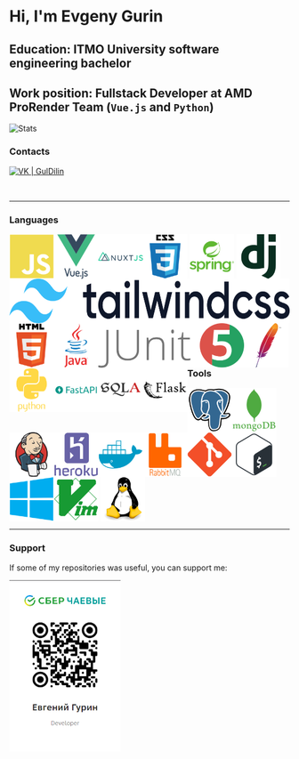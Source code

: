 # Hi, I'm Evgeny Gurin
## Education: ITMO University software engineering bachelor
## Work position: Fullstack Developer at AMD ProRender Team (`Vue.js` and `Python`)


![Stats](https://github-readme-stats.vercel.app/api?username=GulDilin&show_icons=true&count_private=true&theme=codeSTACKr)

### Contacts
[<img alt="VK | GulDilin" width="50px" src="./vk.png" />][vk]

[vk]: https://vk.com/guldilin


<br/>
<hr>

### Languages

<img align="left" alt="javascript" height="80px" src="https://github.com/devicons/devicon/blob/master/icons/javascript/javascript-plain.svg" />
<img align="left" alt="VueJs" height="80px" src="https://github.com/devicons/devicon/blob/master/icons/vuejs/vuejs-original-wordmark.svg" />
<img align="left" alt="NuxtJs" height="80px" src="https://github.com/devicons/devicon/blob/master/icons/nuxtjs/nuxtjs-original-wordmark.svg" />
<img align="left" alt="Tailwindcss" height="80px" src="https://github.com/devicons/devicon/blob/master/icons/tailwindcss/tailwindcss-original-wordmark.svg" />
<img align="left" alt="HTML5" height="80px" src="https://github.com/devicons/devicon/blob/master/icons/html5/html5-original-wordmark.svg" />
<img align="middle" alt="CSS3" height="80px" src="https://github.com/devicons/devicon/blob/master/icons/css3/css3-original-wordmark.svg" />


<img align="left" alt="Java" height="80px" src="https://github.com/devicons/devicon/blob/master/icons/java/java-original-wordmark.svg" />
<img align="left" alt="JUnit" height="80px" src="./img/junit.png" />
<img align="left" alt="Maven" height="80px" src="https://raw.githubusercontent.com/github/explore/80688e429a7d4ef2fca1e82350fe8e3517d3494d/topics/maven/maven.png" />
<img align="middle" alt="Spring Boot" height="80px"  src="https://github.com/devicons/devicon/blob/master/icons/spring/spring-original-wordmark.svg" />

<img align="left" alt="Python" height="80px" src="https://github.com/devicons/devicon/blob/master/icons/python/python-plain-wordmark.svg" />
<img align="left" alt="FastAPI" height="80px" src="https://github.com/devicons/devicon/blob/master/icons/fastapi/fastapi-plain-wordmark.svg" />
<img align="left" alt="SQLalchemy" height="80px" src="https://github.com/devicons/devicon/blob/master/icons/sqlalchemy/sqlalchemy-original.svg" />
<img align="left" alt="Flask" height="80px" src="https://github.com/devicons/devicon/blob/master/icons/flask/flask-original-wordmark.svg" />
<img align="middle" alt="Django" height="80px" src="https://github.com/devicons/devicon/blob/master/icons/django/django-plain.svg" />

### Tools
<img align="left" alt="postgresql" width="80px" src="https://github.com/devicons/devicon/blob/master/icons/postgresql/postgresql-original.svg" />
<img align="middle" alt="MongoDB" width="80px" src="https://github.com/devicons/devicon/blob/master/icons/mongodb/mongodb-plain-wordmark.svg" />

<img align="left" alt="jenkins" width="80px" src="https://github.com/devicons/devicon/blob/master/icons/jenkins/jenkins-original.svg" />
<img align="left" alt="heroku" width="80px" src="https://github.com/devicons/devicon/blob/master/icons/heroku/heroku-plain-wordmark.svg" />
<img align="left" alt="docker" width="80px" src="https://github.com/devicons/devicon/blob/master/icons/docker/docker-plain.svg" />
<img align="left" alt="Rabbit MQ" height="80px" src="./img/rabbitmq.png" />
<img align="left" alt="git" width="80px" src="https://github.com/devicons/devicon/blob/master/icons/git/git-plain.svg" />
<img align="left" alt="Bash" width="80px" src="https://github.com/devicons/devicon/blob/master/icons/bash/bash-original.svg" />
<img align="middle" alt="vim" width="80px" src="https://github.com/devicons/devicon/blob/master/icons/vim/vim-plain.svg" />

<img align="left" alt="Windows" width="80px" src="https://github.com/devicons/devicon/blob/master/icons/windows8/windows8-original.svg" />
<img align="middle" alt="Linux" width="80px" src="https://github.com/devicons/devicon/blob/master/icons/linux/linux-original.svg" />

<hr>

### Support
If some of my repositories was useful, you can support me:

<img alt="Sber" width="200px" src="./img/money-card.png" />

